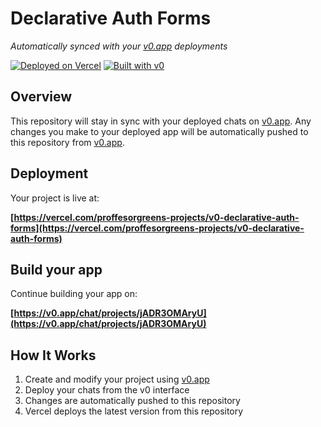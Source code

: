 # Declarative Auth Forms

*Automatically synced with your [v0.app](https://v0.app) deployments*

[![Deployed on Vercel](https://img.shields.io/badge/Deployed%20on-Vercel-black?style=for-the-badge&logo=vercel)](https://vercel.com/proffesorgreens-projects/v0-declarative-auth-forms)
[![Built with v0](https://img.shields.io/badge/Built%20with-v0.app-black?style=for-the-badge)](https://v0.app/chat/projects/jADR3OMAryU)

## Overview

This repository will stay in sync with your deployed chats on [v0.app](https://v0.app).
Any changes you make to your deployed app will be automatically pushed to this repository from [v0.app](https://v0.app).

## Deployment

Your project is live at:

**[https://vercel.com/proffesorgreens-projects/v0-declarative-auth-forms](https://vercel.com/proffesorgreens-projects/v0-declarative-auth-forms)**

## Build your app

Continue building your app on:

**[https://v0.app/chat/projects/jADR3OMAryU](https://v0.app/chat/projects/jADR3OMAryU)**

## How It Works

1. Create and modify your project using [v0.app](https://v0.app)
2. Deploy your chats from the v0 interface
3. Changes are automatically pushed to this repository
4. Vercel deploys the latest version from this repository